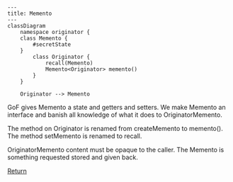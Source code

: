 ```mermaid
---
title: Memento
---
classDiagram
    namespace originator {
    class Memento {  
        #secretState
    }
        class Originator {
            recall(Memento)
            Memento<Originator> memento()
        }
    }

    Originator --> Memento
```
GoF gives Memento a state and getters and setters. We make Memento an interface
and banish all knowledge of what it does to OriginatorMemento. 

The method on Originator is renamed from createMemento to memento(). The method
setMemento is renamed to recall.

OriginatorMemento content must be opaque to the caller. The Memento is something
requested stored and given back.

[Return](../../../../../../../../README.md)